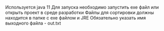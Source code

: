 Используется java 11
Для запуска необходимо запустить exe файл или открыть проект в среде разработки
Файлы для сортировки должны находится в папке с exe файлом и JRE
Обязательно указать имя выходного файла - out.txt
